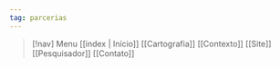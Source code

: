 ```yaml
---
tag: parcerias
---
```

> [!nav]  Menu
> [[index | Início]]  [[Cartografia]]  [[Contexto]]  [[Site]]  [[Pesquisador]]  [[Contato]]
